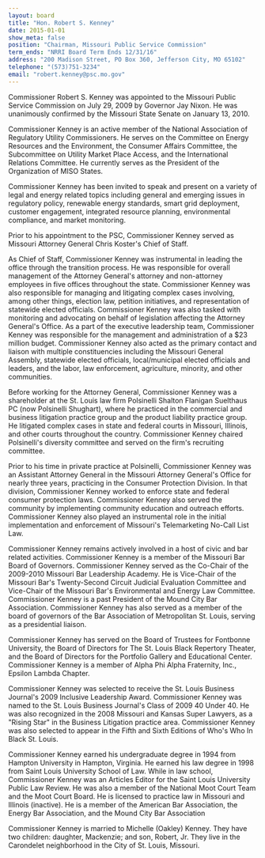 ```yaml
---
layout: board
title: "Hon. Robert S. Kenney"
date: 2015-01-01
show_meta: false
position: "Chairman, Missouri Public Service Commission"
term_ends: "NRRI Board Term Ends 12/31/16"
address: "200 Madison Street, PO Box 360, Jefferson City, MO 65102"
telephone: "(573)751-3234"
email: "robert.kenney@psc.mo.gov"
---
```

Commissioner Robert S. Kenney was appointed to the Missouri Public Service Commission on July 29, 2009 by Governor Jay Nixon.  He was unanimously confirmed by the Missouri State Senate on January 13, 2010.

Commissioner Kenney is an active member of the National Association of Regulatory Utility Commissioners.  He serves on the Committee on Energy Resources and the Environment, the Consumer Affairs Committee, the Subcommittee on Utility Market Place Access, and the International Relations Committee.  He currently serves as the President of the Organization of MISO States.

Commissioner Kenney has been invited to speak and present on a variety of legal and energy related topics including general and emerging issues in regulatory policy, renewable energy standards, smart grid deployment, customer engagement, integrated resource planning, environmental compliance, and market monitoring.

Prior to his appointment to the PSC, Commissioner Kenney served as Missouri Attorney General Chris Koster's Chief of Staff.

As Chief of Staff, Commissioner Kenney was instrumental in leading the office through the transition process.  He was responsible for overall management of the Attorney General's attorney and non-attorney employees in five offices throughout the state.  Commissioner Kenney was also responsible for managing and litigating complex cases involving, among other things, election law, petition initiatives, and representation of statewide elected officials.  Commissioner Kenney was also tasked with monitoring and advocating on behalf of legislation affecting the Attorney General's Office.  As a part of the executive leadership team, Commissioner Kenney was responsible for the management and administration of a $23 million budget.  Commissioner Kenney also acted as the primary contact and liaison with multiple constituencies including the Missouri General Assembly, statewide elected officials, local/municipal elected officials and leaders, and the labor, law enforcement, agriculture, minority, and other communities.

Before working for the Attorney General, Commissioner Kenney was a shareholder at the St. Louis law firm Polsinelli Shalton Flanigan Suelthaus PC (now Polsinelli Shughart), where he practiced in the commercial and business litigation practice group and the product liability practice group.  He litigated complex cases in state and federal courts in Missouri, Illinois, and other courts throughout the country.  Commissioner Kenney chaired Polsinelli's diversity committee and served on the firm's recruiting committee.

Prior to his time in private practice at Polsinelli, Commissioner Kenney was an Assistant Attorney General in the Missouri Attorney General's Office for nearly three years, practicing in the Consumer Protection Division.  In that division, Commissioner Kenney worked to enforce state and federal consumer protection laws.  Commissioner Kenney also served the community by implementing community education and outreach efforts.  Commissioner Kenney also played an instrumental role in the initial implementation and enforcement of Missouri's Telemarketing No-Call List Law.

Commissioner Kenney remains actively involved in a host of civic and bar related activities.  Commissioner Kenney is a member of the Missouri Bar Board of Governors.  Commissioner Kenney served as the Co-Chair of the 2009-2010 Missouri Bar Leadership Academy.  He is Vice-Chair of the Missouri Bar's Twenty-Second Circuit Judicial Evaluation Committee and Vice-Chair of the Missouri Bar's Environmental and Energy Law Committee.  Commissioner Kenney is a past President of the Mound City Bar Association.  Commissioner Kenney has also served as a member of the board of governors of the Bar Association of Metropolitan St. Louis, serving as a presidential liaison.

Commissioner Kenney has served on the Board of Trustees for Fontbonne University, the Board of Directors for The St. Louis Black Repertory Theater, and the Board of Directors for the Portfolio Gallery and Educational Center.  Commissioner Kenney is a member of Alpha Phi Alpha Fraternity, Inc., Epsilon Lambda Chapter.

Commissioner Kenney was selected to receive the St. Louis Business Journal's 2009 Inclusive Leadership Award.  Commissioner Kenney was named to the St. Louis Business Journal's Class of 2009 40 Under 40.  He was also recognized in the 2008 Missouri and Kansas Super Lawyers, as a "Rising Star" in the Business Litigation practice area.   Commissioner Kenney was also selected to appear in the Fifth and Sixth Editions of Who's Who In Black St. Louis.

Commissioner Kenney earned his undergraduate degree in 1994 from Hampton University in Hampton, Virginia.  He earned his law degree in 1998 from Saint Louis University School of Law.  While in law school, Commissioner Kenney was an Articles Editor for the Saint Louis University Public Law Review.  He was also a member of the National Moot Court Team and the Moot Court Board.  He is licensed to practice law in Missouri and Illinois (inactive).  He is a member of the American Bar Association, the Energy Bar Association, and the Mound City Bar Association

Commissioner Kenney is married to Michelle (Oakley) Kenney.  They have two children: daughter, Mackenzie; and son, Robert, Jr.  They live in the Carondelet neighborhood in the City of St. Louis, Missouri.
